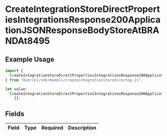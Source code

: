 # CreateIntegrationStoreDirectPropertiesIntegrationsResponse200ApplicationJSONResponseBodyStoreAtBRANDAt8495

## Example Usage

```typescript
import {
  CreateIntegrationStoreDirectPropertiesIntegrationsResponse200ApplicationJSONResponseBodyStoreAtBRANDAt8495,
} from "@vercel/sdk/models/createintegrationstoredirectop.js";

let value:
  CreateIntegrationStoreDirectPropertiesIntegrationsResponse200ApplicationJSONResponseBodyStoreAtBRANDAt8495 =
    {};
```

## Fields

| Field       | Type        | Required    | Description |
| ----------- | ----------- | ----------- | ----------- |